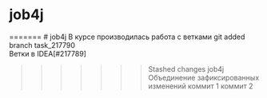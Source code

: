 # job4j
=======
﻿# job4j
В курсе производилась работа с ветками git
added branch task_217790    
 Ветки в IDEA[#217789]
 
>>>>>>> Stashed changes
job4j
 Объединение зафиксированных изменений
 коммит 1
 коммит 2